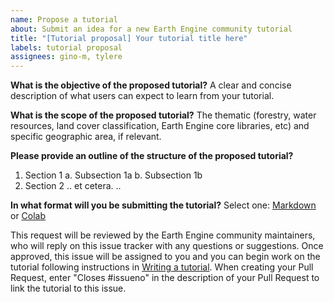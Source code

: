 ```yaml
---
name: Propose a tutorial
about: Submit an idea for a new Earth Engine community tutorial
title: "[Tutorial proposal] Your tutorial title here"
labels: tutorial proposal
assignees: gino-m, tylere
---
```

<!--
Copyright 2021 The Google Earth Engine Community Authors

Licensed under the Apache License, Version 2.0 (the "License");
you may not use this file except in compliance with the License.
You may obtain a copy of the License at

    http://www.apache.org/licenses/LICENSE-2.0

Unless required by applicable law or agreed to in writing, software
distributed under the License is distributed on an "AS IS" BASIS,
WITHOUT WARRANTIES OR CONDITIONS OF ANY KIND, either express or implied.
See the License for the specific language governing permissions and
limitations under the License.
-->

**What is the objective of the proposed tutorial?**
A clear and concise description of what users can expect to learn from your
tutorial.

**What is the scope of the proposed tutorial?**
The thematic (forestry, water resources, land cover classification, Earth Engine
core libraries, etc) and specific geographic area, if relevant.

**Please provide an outline of the structure of the proposed tutorial?**
1. Section 1
  a. Subsection 1a
  b. Subsection 1b
2. Section 2
  .. et cetera. ..

**In what format will you be submitting the tutorial?**
Select one: [Markdown](https://guides.github.com/features/mastering-markdown/)
or [Colab](https://research.google.com/colaboratory/faq.html)

This request will be reviewed by the Earth Engine community maintainers, who
will reply on this issue tracker with any questions or suggestions. Once
approved, this issue will be assigned to you and you can begin work on the
tutorial following instructions in
[Writing a tutorial](https://developers.google.com/earth-engine/tutorials/community/write).
When creating your Pull Request, enter "Closes #issueno" in the description of
your Pull Request to link the tutorial to this issue.
